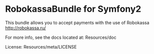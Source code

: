 RobokassaBundle for Symfony2
============================

This bundle allows you to accept payments with the use of Robokassa http://robokassa.ru/

For more info, see the docs located at:
Resources/doc

License:
Resources/meta/LICENSE
